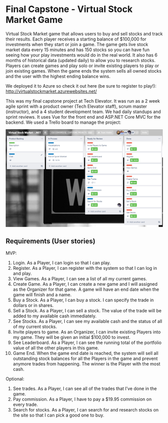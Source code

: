 # Final Capstone - Virtual Stock Market Game

Virtual Stock Market game that allows users to buy and sell stocks and track their results. Each player receives a starting balance of $100,000 for investments when they start or join a game. The game gets live stock market data every 15 minutes and has 150 stocks so you can have fun seeing how your play investments would do in the real world. It also has 6 months of historical data (updated daily) to allow you to research stocks. Players can create games and play solo or invite existing players to play or join existing games.  When the game ends the system sells all owned stocks and the user with the highest ending balance wins.

We deployed it to Azure so check it out here (be sure to register to play!): http://virtualstockmarket.azurewebsites.net/

This was my final capstone project at Tech Elevator. It was run as a 2 week agile sprint with a product owner (Tech Elevator staff), scrum master (instructor), and a 4 student development team. We had daily standups and sprint reviews. It uses Vue for the front end and ASP.NET Core MVC for the backend. We used a Trello board to manage the project:

![Trello Board](https://github.com/amygurski/Virtual-Stock-Market/blob/master/TrelloBoard.PNG)

## Requirements (User stories)
MVP:
1. Login. As a Player, I can login so that I can play.
2. Register. As a Player, I can register with the system so that I can log in and play.
3. View Games. As a Player, I can see a list of all my current games.
4. Create Game. As a Player, I can create a new game and I will assigned as the Organizer for that game. A game will have an end date when the game will finish and a name.
5. Buy a Stock. As a Player, I can buy a stock. I can specify the trade in dollars or in shares.
6. Sell a Stock. As a Player, I can sell a stock. The value of the trade will be added to my available cash immediately.
7. See Stocks. As a Player, I can see my available cash and the status of all of my current stocks.
8. Invite players to game. As an Organizer, I can invite existing Players into my game. They will be given an initial $100,000 to invest.
9. See Leaderboard. As a Player, I can see the running total of the portfolio value of all the other players in this game.
10. Game End. When the game end date is reached, the system will sell all outstanding stock balances for all the Players in the game and prevent anymore trades from happening. The winner is the Player with the most cash.

Optional:
1. See trades. As a Player, I can see all of the trades that I’ve done in the game.
2. Pay commission. As a Player, I have to pay a $19.95 commission on every trade.
3. Search for stocks. As a Player, I can search for and research stocks on the site so that I can pick a good one to buy.
